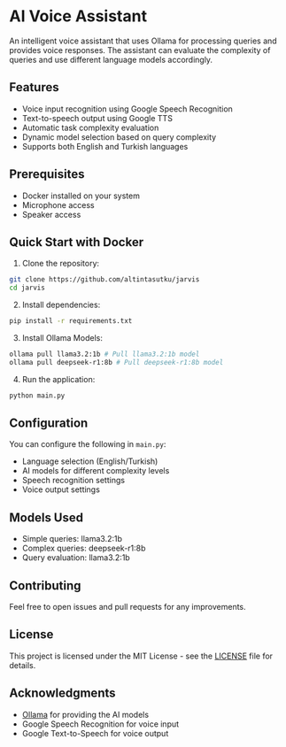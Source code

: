 # AI Voice Assistant

An intelligent voice assistant that uses Ollama for processing queries and provides voice responses. The assistant can evaluate the complexity of queries and use different language models accordingly.

## Features

- Voice input recognition using Google Speech Recognition
- Text-to-speech output using Google TTS
- Automatic task complexity evaluation
- Dynamic model selection based on query complexity
- Supports both English and Turkish languages

## Prerequisites

- Docker installed on your system
- Microphone access
- Speaker access

## Quick Start with Docker

1. Clone the repository:

```bash
git clone https://github.com/altintasutku/jarvis
cd jarvis
```

2. Install dependencies:

```bash
pip install -r requirements.txt
```

3. Install Ollama Models:

```bash
ollama pull llama3.2:1b # Pull llama3.2:1b model
ollama pull deepseek-r1:8b # Pull deepseek-r1:8b model
```

4. Run the application:

```bash
python main.py
```

## Configuration

You can configure the following in `main.py`:

- Language selection (English/Turkish)
- AI models for different complexity levels
- Speech recognition settings
- Voice output settings

## Models Used

- Simple queries: llama3.2:1b
- Complex queries: deepseek-r1:8b
- Query evaluation: llama3.2:1b

## Contributing

Feel free to open issues and pull requests for any improvements.

## License

This project is licensed under the MIT License - see the [LICENSE](LICENSE) file for details.

## Acknowledgments

- [Ollama](https://ollama.ai/) for providing the AI models
- Google Speech Recognition for voice input
- Google Text-to-Speech for voice output
